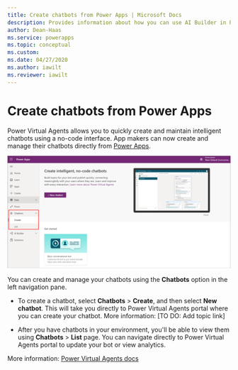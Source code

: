 ```yaml
---
title: Create chatbots from Power Apps | Microsoft Docs
description: Provides information about how you can use AI Builder in Power Apps.
author: Dean-Haas
ms.service: powerapps
ms.topic: conceptual
ms.custom: 
ms.date: 04/27/2020
ms.author: iawilt
ms.reviewer: iawilt
---
```

# Create chatbots from Power Apps

Power Virtual Agents allows you to quickly create and maintain intelligent chatbots using a no-code interface. App makers can now create and manage their chatbots directly from [Power Apps](https://make.powerapps.com). 

![Chatbots from Power Apps](media/chatbots.png "Chatbots from Power Apps")

You can create and manage your chatbots using the **Chatbots** option in the left navigation pane.

- To create a chatbot, select **Chatbots** > **Create**, and then select **New chatbot**. This will take you directly to Power Virtual Agents portal where you can create your chatbot. More information: [TO DO: Add topic link]

- After you have chatbots in your environment, you'll be able to view them using **Chatbots** > **List** page. You can navigate directly to Power Virtual Agents portal to update your bot or view analytics.

More information: [Power Virtual Agents docs](https://docs.microsoft.com/power-virtual-agents)